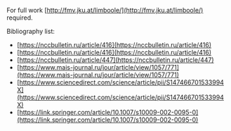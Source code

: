 For full work [http://fmv.jku.at/limboole/](http://fmv.jku.at/limboole/) required.

Bibliography list:
* [https://nccbulletin.ru/article/416](https://nccbulletin.ru/article/416)
* [https://nccbulletin.ru/article/416](https://nccbulletin.ru/article/416)
* [https://nccbulletin.ru/article/447](https://nccbulletin.ru/article/447)
* [https://www.mais-journal.ru/jour/article/view/1057/771](https://www.mais-journal.ru/jour/article/view/1057/771)
* [https://www.sciencedirect.com/science/article/pii/S147466701533994X](https://www.sciencedirect.com/science/article/pii/S147466701533994X)
* [https://link.springer.com/article/10.1007/s10009-002-0095-0](https://link.springer.com/article/10.1007/s10009-002-0095-0)